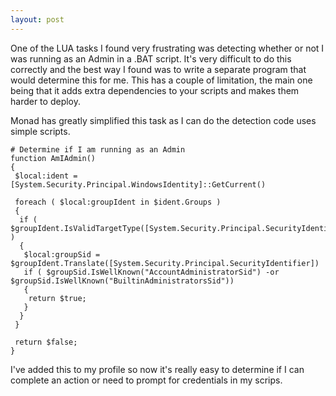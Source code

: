 ```yaml
---
layout: post
---
```

One of the LUA tasks I found very frustrating was detecting whether or not I was running as an Admin in a .BAT script.  It's very difficult to do this correctly and the best way I found was to write a separate program that would determine this for me.  This has a couple of limitation, the main one being that it adds extra dependencies to your scripts and makes them harder to deploy.

Monad has greatly simplified this task as I can do the detection code uses simple scripts.

    # Determine if I am running as an Admin  
    function AmIAdmin()  
    {  
     $local:ident = [System.Security.Principal.WindowsIdentity]::GetCurrent()  
      
     foreach ( $local:groupIdent in $ident.Groups )  
     {  
      if (
    $groupIdent.IsValidTargetType([System.Security.Principal.SecurityIdentifier])
    )  
      {  
       $local:groupSid =
    $groupIdent.Translate([System.Security.Principal.SecurityIdentifier])  
       if ( $groupSid.IsWellKnown("AccountAdministratorSid") -or
    $groupSid.IsWellKnown("BuiltinAdministratorsSid"))  
       {  
        return $true;  
       }  
      }  
     }  
      
     return $false;  
    }

I've added this to my profile so now it's really easy to determine if I can complete an action or need to prompt for credentials in my scrips.

